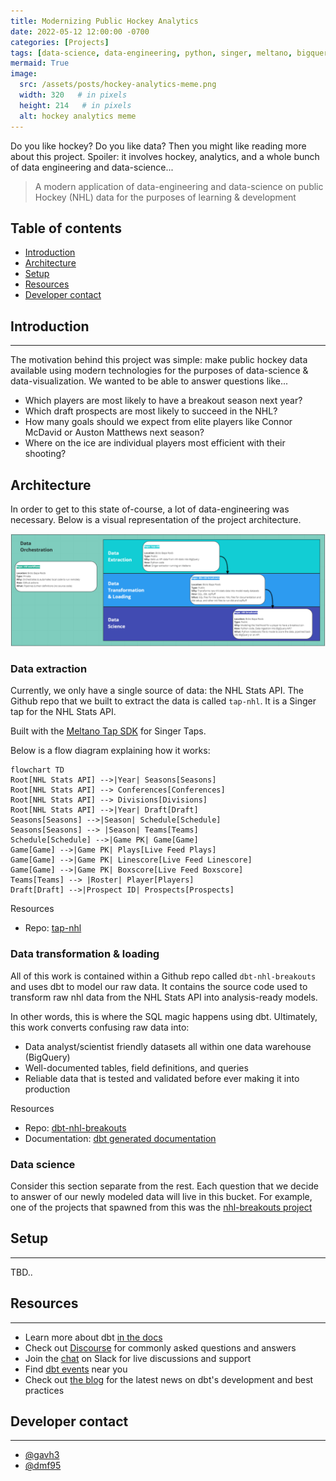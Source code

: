```yaml
---
title: Modernizing Public Hockey Analytics
date: 2022-05-12 12:00:00 -0700
categories: [Projects]
tags: [data-science, data-engineering, python, singer, meltano, bigquery, dbt]     # TAG names should always be lowercase
mermaid: True
image:
  src: /assets/posts/hockey-analytics-meme.png
  width: 320   # in pixels
  height: 214   # in pixels
  alt: hockey analytics meme
---
```

Do you like hockey? Do you like data? Then you might like reading more about this project. Spoiler: it involves hockey, analytics, and a whole bunch of data engineering and data-science...

> A modern application of data-engineering and data-science on public Hockey (NHL) data for the purposes of learning & development

## Table of contents
* [Introduction](#introduction)
* [Architecture](#architecture)
* [Setup](#setup)
* [Resources](#resources)
* [Developer contact](#developer-contact)

## Introduction
---

The motivation behind this project was simple: make public hockey data available using modern technologies for the purposes of data-science & data-visualization. We wanted to be able to answer questions like...
* Which players are most likely to have a breakout season next year?
* Which draft prospects are most likely to succeed in the NHL?
* How many goals should we expect from elite players like Connor McDavid or Auston Matthews next season?
* Where on the ice are individual players most efficient with their shooting? 


## Architecture 

In order to get to this state of-course, a lot of data-engineering was necessary. Below is a visual representation of the project architecture.

![Miro project architecture](/assets/posts/hockey-project-architecture.png)


### Data extraction

Currently, we only have a single source of data: the NHL Stats API. The Github repo that we built to extract the data is called `tap-nhl`. It is a Singer tap for the NHL Stats API.

Built with the [Meltano Tap SDK](https://sdk.meltano.com) for Singer Taps.


Below is a flow diagram explaining how it works:
```mermaid
flowchart TD
Root[NHL Stats API] -->|Year| Seasons[Seasons]
Root[NHL Stats API] --> Conferences[Conferences]
Root[NHL Stats API] --> Divisions[Divisions]
Root[NHL Stats API] -->|Year| Draft[Draft]
Seasons[Seasons] -->|Season| Schedule[Schedule]
Seasons[Seasons] --> |Season| Teams[Teams]
Schedule[Schedule] -->|Game PK| Game[Game]
Game[Game] -->|Game PK| Plays[Live Feed Plays]
Game[Game] -->|Game PK| Linescore[Live Feed Linescore]
Game[Game] -->|Game PK| Boxscore[Live Feed Boxscore]
Teams[Teams] --> |Roster| Player[Players]
Draft[Draft] -->|Prospect ID| Prospects[Prospects]
```

Resources
* Repo: [tap-nhl](https://github.com/bicks-bapa-roob/dbt-nhl-breakouts)

### Data transformation & loading

All of this work is contained within a Github repo called `dbt-nhl-breakouts` and uses dbt to model our raw data. It contains the source code used to transform raw nhl data from the NHL Stats API into analysis-ready models. 

In other words, this is where the SQL magic happens using dbt. Ultimately, this work converts confusing raw data into:
  * Data analyst/scientist friendly datasets all within one data warehouse (BigQuery)
  * Well-documented tables, field definitions, and queries
  * Reliable data that is tested and validated before ever making it into production

Resources
* Repo: [dbt-nhl-breakouts](https://github.com/bicks-bapa-roob/dbt-nhl-breakouts)
* Documentation: [dbt generated documentation](https://bicks-bapa-roob.github.io/dbt-nhl-breakouts/#!/overview)

### Data science

Consider this section separate from the rest. Each question that we decide to answer of our newly modeled data will live in this bucket. For example, one of the projects that spawned from this was the [nhl-breakouts project](https://github.com/bicks-bapa-roob/nhl-breakouts)

## Setup
---
TBD..


## Resources
---
- Learn more about dbt [in the docs](https://docs.getdbt.com/docs/introduction)
- Check out [Discourse](https://discourse.getdbt.com/) for commonly asked questions and answers
- Join the [chat](https://community.getdbt.com/) on Slack for live discussions and support
- Find [dbt events](https://events.getdbt.com) near you
- Check out [the blog](https://blog.getdbt.com/) for the latest news on dbt's development and best practices

## Developer contact
---
* [@gavh3](https://github.com/gavh3)
* [@dmf95](https://github.com/dmf95)
